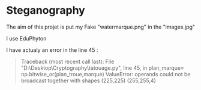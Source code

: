 # Steganography

The aim of this projet is put my Fake "watermarque.png" in the "images.jpg"

I use EduPhyton 

I have actualy an error in the line 45 :

>Traceback (most recent call last):
>  File "D:\Desktop\Cryptography\tatouage.py", line 45, in <module>
>  plan_marque= np.bitwise_or(plan_troue,marque)
>ValueError: operands could not be broadcast together with shapes (225,225) (255,255,4) 
